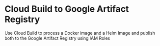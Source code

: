 # Cloud Build to Google Artifact Registry

Use Cloud Build to process a Docker image and a Helm Image and publish both to 
the Google Artifact Registry using IAM Roles


